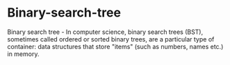 # Binary-search-tree
Binary search tree - In computer science, binary search trees (BST), sometimes called ordered or sorted binary trees, are a particular type of container: data structures that store "items" (such as numbers, names etc.) in memory. 
